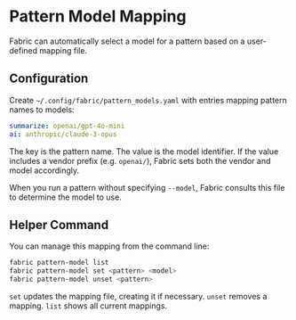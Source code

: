 # Pattern Model Mapping

Fabric can automatically select a model for a pattern based on a user-defined mapping file.

## Configuration

Create `~/.config/fabric/pattern_models.yaml` with entries mapping pattern names to models:

```yaml
summarize: openai/gpt-4o-mini
ai: anthropic/claude-3-opus
```

The key is the pattern name. The value is the model identifier. If the value includes a vendor prefix (e.g. `openai/`), Fabric sets both the vendor and model accordingly.

When you run a pattern without specifying `--model`, Fabric consults this file to determine the model to use.

## Helper Command

You can manage this mapping from the command line:

```bash
fabric pattern-model list
fabric pattern-model set <pattern> <model>
fabric pattern-model unset <pattern>
```

`set` updates the mapping file, creating it if necessary. `unset` removes a mapping. `list` shows all current mappings.

